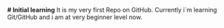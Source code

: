 **# Initial learning**
It is my very first Repo on GitHub. Currently i`m learning Git/GitHub and i am at very beginner level now.